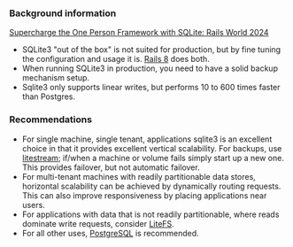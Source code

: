 ### Background information

[Supercharge the One Person Framework with SQLite: Rails World 2024](https://fractaledmind.github.io/2024/10/16/sqlite-supercharges-rails/)

* SQLite3 "out of the box" is not suited for production, but by fine tuning the configuration and usage it is.  [Rails 8](https://rubyonrails.org/2024/11/7/rails-8-no-paas-required) does both.
* When running SQLite3 in production, you need to have a solid backup mechanism setup.
* Sqlite3 only supports linear writes, but performs 10 to 600 times faster than Postgres.

### Recommendations

* For single machine, single tenant, applications sqlite3 is an excellent choice in that it provides excellent vertical scalability.  For backups, use [litestream](https://litestream.io/); if/when a machine or volume fails simply start up a new one.  This provides failover, but not automatic failover.
* For multi-tenant machines with readily partitionable data stores, horizontal scalability can be achieved by dynamically routing requests.  This can also improve responsiveness by placing applications near users.
* For applications with data that is not readily partitionable, where reads dominate write requests, consider
[LiteFS](https://fly.io/docs/litefs/).
* For all other uses, [PostgreSQL](https://www.postgresql.org/) is recommended.
